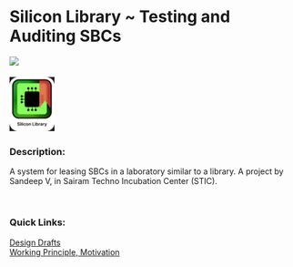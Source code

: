 <h1> Silicon Library ~ Testing and Auditing SBCs</h1>

<a title="Made with Fluent Design" href="https://github.com/bdlukaa/fluent_ui">
  <img
    src="https://img.shields.io/badge/fluent-design-blue?style=round-square&color=gray&labelColor=1273DE"
  >
</a>
<br/>
<br/>
<img src="Assets\icon.png" height=95>
<br />
<h3>Description:</h3>

 A system for leasing SBCs in a laboratory similar to a library.
 A project by Sandeep V, in Sairam Techno Incubation Center (STIC).

<br />

<h3>Quick Links:</h3>

[Design Drafts](DESIGNDRAFTS.md)
<br>
[Working Principle, Motivation](PPT.md)

